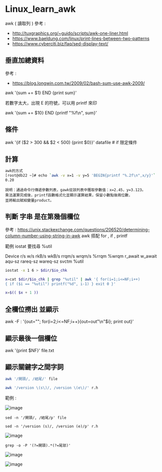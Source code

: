 # Linux_learn_awk
awk ( 讀取列 )
參考 : 
* http://tuxgraphics.org/~guido/scripts/awk-one-liner.html
* https://www.baeldung.com/linux/print-lines-between-two-patterns
* https://www.cyberciti.biz/faq/sed-display-text/

垂直加總資料
---
參考 : 
* https://blog.longwin.com.tw/2009/02/bash-sum-use-awk-2009/

awk '{sum += $1} END {print sum}'

若數字太大，出現 E 的符號，可以用 printf 來印

awk '{sum += $10} END {printf "%f\n", sum}'

條件
---
awk '{if ($2 > 300 && $2 < 500) {print $0}}' datafile # if 限定條件

計算
---
```Bash
awk的方式
[root@db22 ~]# echo `awk -v x=1 -v y=5 'BEGIN{printf "%.2f\n",x/y}'`
0.20
```
    說明：通過命令行傳遞參數列表，gawk從該列表中獲取參數值：x=2.45，y=3.123。
    乘法運算完成後，printf函數格式化並顯示運算結果，保留小數點後兩位數，
    並將輸出賦給變量product。

判斷 字串 是在第幾個欄位
---
參考 : https://unix.stackexchange.com/questions/206520/determining-column-number-using-string-in-awk
awk 搭配 for , if , printf

範例 iostat 要找尋 %util

Device r/s w/s rkB/s wkB/s rrqm/s wrqm/s %rrqm %wrqm r_await w_await aqu-sz rareq-sz wareq-sz svctm %util

```Bash
iostat -x 1 6 > $dir/$io_chk

x=cat $dir/$io_chk | grep "%util" | awk '{ for(i=1;i<=NF;i++) 
{ if ($i == "%util") printf("%d", i-1) } exit 0 }'

x=$(( $x + 1 ))
```

全欄位撈出 並顯示
---
awk -F : '{out=""; for(i=2;i<=NF;i++){out=out"\n"$i}; print out}'

顯示最後一個欄位
---
awk '{print $NF}' file.txt


顯示關鍵字之間字詞
---
```bash
awk '/開頭/, /結尾/' file
```

```bash
awk '/version \(s\)/, /version \(e\)/' r.h
```

範例 : 

![image](https://user-images.githubusercontent.com/96226780/202674404-09bfcf39-63aa-41ee-985b-7e439b0facf2.png)

`sed -n '/開頭/, /結尾/p' file`

`sed -n '/version (s)/, /version (e)/p' r.h`

![image](https://user-images.githubusercontent.com/96226780/202674501-a0d53bff-9853-459c-9ead-8539be7ce180.png)

`grep -o -P '(?=開頭).*(?=尾部)'`

![image](https://user-images.githubusercontent.com/96226780/202674649-45db0dda-ecd0-49ea-b04c-b0b31b249be2.png)

![image](https://user-images.githubusercontent.com/96226780/202674675-52c50d9f-31c0-426b-8837-6f22a03b395c.png)



